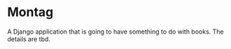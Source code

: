 # Montag
A Django application that is going to have something to do with books. The details are tbd.
